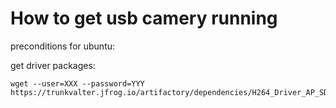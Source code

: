 # How to get usb camery running

preconditions for ubuntu:

get driver packages:  
```
wget --user=XXX --password=YYY https://trunkvalter.jfrog.io/artifactory/dependencies/H264_Driver_AP_SDK.zip
```
